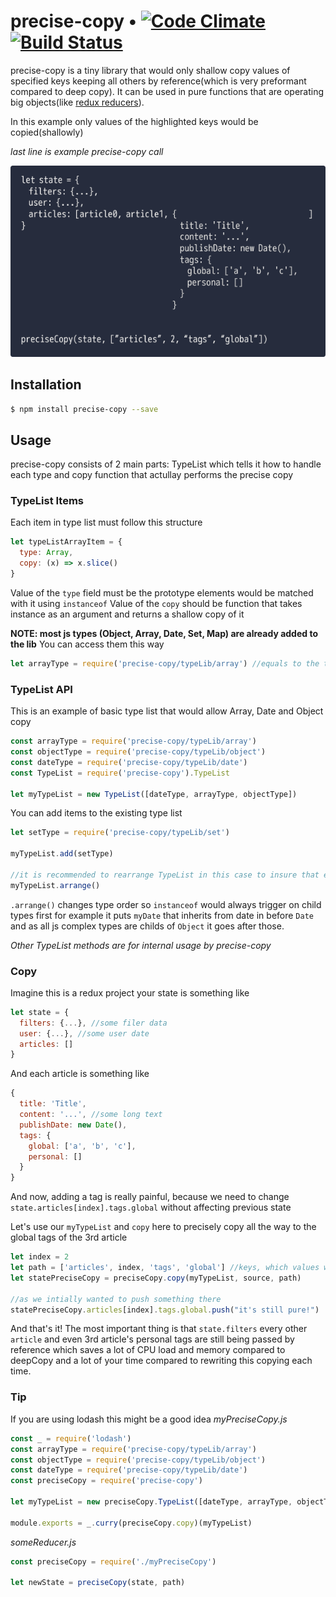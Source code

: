 # precise-copy • [![Code Climate](https://codeclimate.com/github/VsevolodTrofimov/precise-copy/badges/gpa.svg)](https://codeclimate.com/github/VsevolodTrofimov/precise-copy) [![Build Status](https://travis-ci.org/VsevolodTrofimov/precise-copy.svg?branch=master)](https://travis-ci.org/VsevolodTrofimov/precise-copy)

precise-copy is a tiny library that would only shallow copy values of specified keys keeping all others by reference(which is very preformant compared to deep copy). It can be used in pure functions that are operating big objects(like [redux reducers](http://redux.js.org/docs/basics/Reducers.html)).

In this example only values of the highlighted keys would be copied(shallowly)

*last line is example precise-copy call*

![Example](https://raw.githubusercontent.com/VsevolodTrofimov/precise-copy/master/readme.gif)

## Installation
```bash
$ npm install precise-copy --save
```

## Usage
precise-copy consists of 2 main parts: TypeList which tells it how to handle each type and copy function that actullay performs the precise copy


### TypeList Items
Each item in type list must follow this structure
```javascript
let typeListArrayItem = {
  type: Array,
  copy: (x) => x.slice()
}
```

Value of the `type` field must be the prototype elements would be matched with it using `instanceof`
Value of the `copy` should be function that takes instance as an argument and returns a shallow copy of it

**NOTE: most js types (Object, Array, Date, Set, Map) are already added to the lib**
You can access them this way
```javascript
let arrayType = require('precise-copy/typeLib/array') //equals to the typeListArrayItem in the previous example
```

### TypeList API
This is an example of basic type list that would allow Array, Date and Object copy
```javascript
const arrayType = require('precise-copy/typeLib/array')
const objectType = require('precise-copy/typeLib/object')
const dateType = require('precise-copy/typeLib/date')
const TypeList = require('precise-copy').TypeList

let myTypeList = new TypeList([dateType, arrayType, objectType])
```

You can add items to the existing type list
```javascript
let setType = require('precise-copy/typeLib/set')

myTypeList.add(setType)

//it is recommended to rearrange TypeList in this case to insure that element would not be matched with some parent type before it's children
myTypeList.arrange()
```

`.arrange()` changes type order so `instanceof` would always trigger on child types first for example it puts `myDate` that inherits from date in before `Date` and as all js complex types are childs of `Object` it goes after those.

*Other TypeList methods are for internal usage by precise-copy*

### Copy
Imagine this is a redux project your state is something like
```javascript
let state = {
  filters: {...}, //some filer data
  user: {...}, //some user date
  articles: []
}
```
And each article is something like
```javascript
{
  title: 'Title',
  content: '...', //some long text
  publishDate: new Date(),
  tags: {
    global: ['a', 'b', 'c'],
    personal: []
  }
}
```

And now, adding a tag is really painful, because we need to change `state.articles[index].tags.global` without affecting previous state

Let's use our `myTypeList` and `copy` here to precisely copy all the way to the global tags of the 3rd article
```javascript
let index = 2
let path = ['articles', index, 'tags', 'global'] //keys, which values would be shallow copied
let statePreciseCopy = preciseCopy.copy(myTypeList, source, path)

//as we intially wanted to push something there
statePreciseCopy.articles[index].tags.global.push("it's still pure!")
```

And that's it!  The most important thing is that `state.filters` every other `article` and even 3rd article's personal tags are still being passed by reference which saves a lot of CPU load and memory compared to deepCopy and a lot of your time compared to rewriting this copying each time.

### Tip
If you are using lodash this might be a good idea
*myPreciseCopy.js*
```javascript
const _ = require('lodash')
const arrayType = require('precise-copy/typeLib/array')
const objectType = require('precise-copy/typeLib/object')
const dateType = require('precise-copy/typeLib/date')
const preciseCopy = require('precise-copy')

let myTypeList = new preciseCopy.TypeList([dateType, arrayType, objectType])

module.exports = _.curry(preciseCopy.copy)(myTypeList)
```

*someReducer.js*
```javascript
const preciseCopy = require('./myPreciseCopy')

let newState = preciseCopy(state, path)
```
